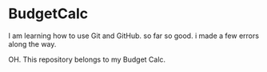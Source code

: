 # BudgetCalc
I am learning how to use Git and GitHub.
so far so good. i made a few errors along the way.

OH. This repository belongs to my Budget Calc.
